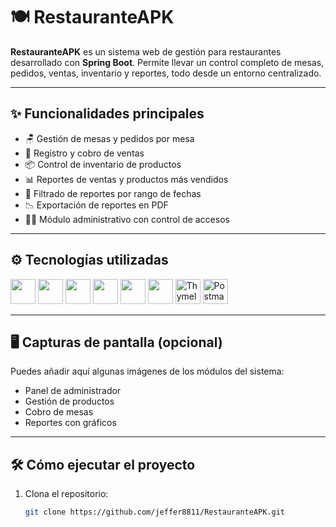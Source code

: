 # 🍽️ RestauranteAPK

**RestauranteAPK** es un sistema web de gestión para restaurantes desarrollado con **Spring Boot**. Permite llevar un control completo de mesas, pedidos, ventas, inventario y reportes, todo desde un entorno centralizado.

---

## ✨ Funcionalidades principales

- 🪑 Gestión de mesas y pedidos por mesa
- 🧾 Registro y cobro de ventas
- 📦 Control de inventario de productos
- 📊 Reportes de ventas y productos más vendidos
- 📅 Filtrado de reportes por rango de fechas
- 📉 Exportación de reportes en PDF
- 👨‍💼 Módulo administrativo con control de accesos

---

## ⚙️ Tecnologías utilizadas

<p align="left">
  <img src="https://cdn.jsdelivr.net/gh/devicons/devicon/icons/java/java-original.svg" width="40" height="40"/>
  <img src="https://cdn.jsdelivr.net/gh/devicons/devicon/icons/spring/spring-original.svg" width="40" height="40"/>
  <img src="https://cdn.jsdelivr.net/gh/devicons/devicon/icons/mysql/mysql-original.svg" width="40" height="40"/>
  <img src="https://cdn.jsdelivr.net/gh/devicons/devicon/icons/html5/html5-original.svg" width="40" height="40"/>
  <img src="https://cdn.jsdelivr.net/gh/devicons/devicon/icons/css3/css3-original.svg" width="40" height="40"/>
  <img src="https://cdn.jsdelivr.net/gh/devicons/devicon/icons/javascript/javascript-original.svg" width="40" height="40"/>
  <img src="https://www.thymeleaf.org/doc/images/thymeleaf.png" width="40" height="40" alt="Thymeleaf"/>
  <img src="https://cdn.worldvectorlogo.com/logos/postman.svg" width="40" height="40" alt="Postman"/>
</p>

---

## 🖥️ Capturas de pantalla (opcional)

Puedes añadir aquí algunas imágenes de los módulos del sistema:

- Panel de administrador
- Gestión de productos
- Cobro de mesas
- Reportes con gráficos

---

## 🛠️ Cómo ejecutar el proyecto

1. Clona el repositorio:
   ```bash
   git clone https://github.com/jeffer8811/RestauranteAPK.git
